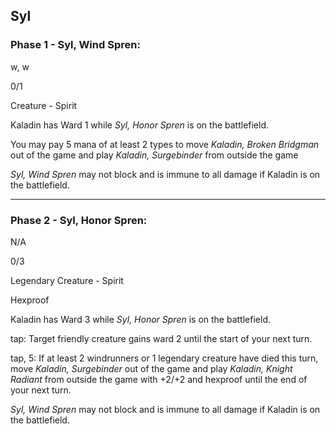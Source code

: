 ## Syl

### Phase 1 - Syl, Wind Spren:

w, w

0/1

Creature - Spirit

Kaladin has Ward 1 while *Syl, Honor Spren* is on the battlefield.

You may pay 5 mana of at least 2 types to move *Kaladin, Broken Bridgman* out of the game and play *Kaladin, Surgebinder* from outside the game

*Syl, Wind Spren* may not block and is immune to all damage if Kaladin is on the battlefield.

---
### Phase 2 - Syl, Honor Spren:

N/A

0/3

Legendary Creature - Spirit	

Hexproof

Kaladin has Ward 3 while *Syl, Honor Spren* is on the battlefield.


tap: Target friendly creature gains ward 2 until the start of your next turn.

tap, 5: If at least 2 windrunners or 1 legendary creature have died this turn, move *Kaladin, Surgebinder* out of the game and play *Kaladin, Knight Radiant* from outside the game with +2/+2 and hexproof until the end of your next turn.

*Syl, Wind Spren* may not block and is immune to all damage if Kaladin is on the battlefield.